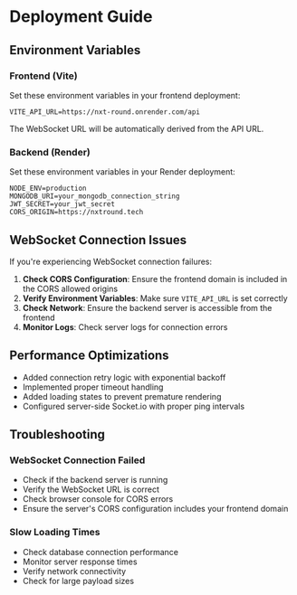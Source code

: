 # Deployment Guide

## Environment Variables

### Frontend (Vite)
Set these environment variables in your frontend deployment:

```env
VITE_API_URL=https://nxt-round.onrender.com/api
```

The WebSocket URL will be automatically derived from the API URL.

### Backend (Render)
Set these environment variables in your Render deployment:

```env
NODE_ENV=production
MONGODB_URI=your_mongodb_connection_string
JWT_SECRET=your_jwt_secret
CORS_ORIGIN=https://nxtround.tech
```

## WebSocket Connection Issues

If you're experiencing WebSocket connection failures:

1. **Check CORS Configuration**: Ensure the frontend domain is included in the CORS allowed origins
2. **Verify Environment Variables**: Make sure `VITE_API_URL` is set correctly
3. **Check Network**: Ensure the backend server is accessible from the frontend
4. **Monitor Logs**: Check server logs for connection errors

## Performance Optimizations

- Added connection retry logic with exponential backoff
- Implemented proper timeout handling
- Added loading states to prevent premature rendering
- Configured server-side Socket.io with proper ping intervals

## Troubleshooting

### WebSocket Connection Failed
- Check if the backend server is running
- Verify the WebSocket URL is correct
- Check browser console for CORS errors
- Ensure the server's CORS configuration includes your frontend domain

### Slow Loading Times
- Check database connection performance
- Monitor server response times
- Verify network connectivity
- Check for large payload sizes 